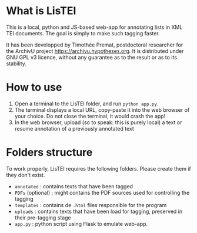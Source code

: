 # What is LisTEI

This is a local, python and JS-based web-app for annotating lists in XML TEI documents. The goal is simply to make such tagging faster.

It has been developped by Timothée Premat, postdoctoral researcher for the ArchivU project <https://archivu.hypotheses.org>. It is distributed under GNU GPL v3 licence, without any guarantee as to the result or as to its stability.

# How to use

1. Open a terminal to the LisTEI folder, and run ```python app.py```.
2. The terminal displays a local URL, copy-paste it into the web browser of your choice. Do not close the terminal, it would crash the app!
3. In the web browser, upload (so to speak: this is purely local) a text or resume annotation of a previously annotated text

# Folders structure

To work properly, LisTEI requires the following folders. Please create them if they don't exist.

- ```annotated``` : contains texts that have been tagged
- ```PDFs``` (optional) : might contains the PDF sources used for controlling the tagging
- ```templates``` : contains de ```.html``` files responsible for the program
- ```uploads``` : contains texts that have been load for tagging, preserved in their pre-tagging stage
- ```app.py``` : python script using Flask to emulate web-app.
